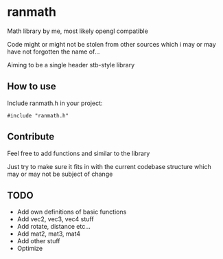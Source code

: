 # ranmath
Math library by me, most likely opengl compatible

Code might or might not be stolen from other sources which i may or may have not forgotten the name of...

Aiming to be a single header stb-style library

## How to use
Include ranmath.h in your project:

```#include "ranmath.h"```

## Contribute
Feel free to add functions and similar to the library

Just try to make sure it fits in with the current codebase structure which may or may not be subject of change

## TODO
- Add own definitions of basic functions
- Add vec2, vec3, vec4 stuff
- Add rotate, distance etc...
- Add mat2, mat3, mat4
- Add other stuff
- Optimize
